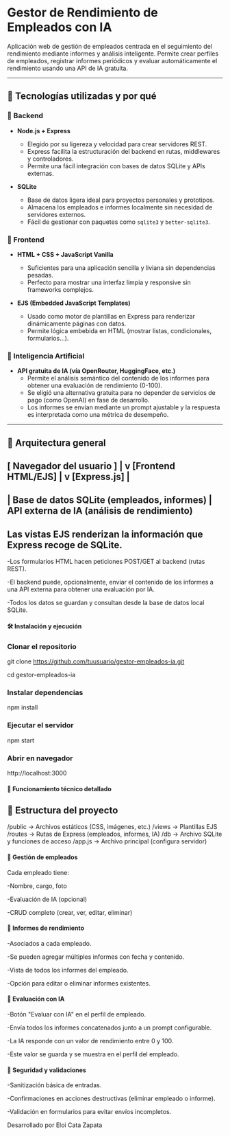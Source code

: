 # Gestor de Rendimiento de Empleados con IA

Aplicación web de gestión de empleados centrada en el seguimiento del rendimiento mediante informes y análisis inteligente. Permite crear perfiles de empleados, registrar informes periódicos y evaluar automáticamente el rendimiento usando una API de IA gratuita.

---

## 🚀 Tecnologías utilizadas y por qué

### 🔹 Backend

- **Node.js + Express**
  - Elegido por su ligereza y velocidad para crear servidores REST.
  - Express facilita la estructuración del backend en rutas, middlewares y controladores.
  - Permite una fácil integración con bases de datos SQLite y APIs externas.

- **SQLite**
  - Base de datos ligera ideal para proyectos personales y prototipos.
  - Almacena los empleados e informes localmente sin necesidad de servidores externos.
  - Fácil de gestionar con paquetes como `sqlite3` y `better-sqlite3`.

### 🔹 Frontend

- **HTML + CSS + JavaScript Vanilla**
  - Suficientes para una aplicación sencilla y liviana sin dependencias pesadas.
  - Perfecto para mostrar una interfaz limpia y responsive sin frameworks complejos.

- **EJS (Embedded JavaScript Templates)**
  - Usado como motor de plantillas en Express para renderizar dinámicamente páginas con datos.
  - Permite lógica embebida en HTML (mostrar listas, condicionales, formularios...).

### 🔹 Inteligencia Artificial

- **API gratuita de IA (vía OpenRouter, HuggingFace, etc.)**
  - Permite el análisis semántico del contenido de los informes para obtener una evaluación de rendimiento (0-100).
  - Se eligió una alternativa gratuita para no depender de servicios de pago (como OpenAI) en fase de desarrollo.
  - Los informes se envían mediante un prompt ajustable y la respuesta es interpretada como una métrica de desempeño.

---

## 🧩 Arquitectura general

[ Navegador del usuario ]
         |
         v
  [Frontend HTML/EJS]
         |
         v
     [Express.js]
         |
 -------------------------------
| Base de datos SQLite (empleados, informes)
| API externa de IA (análisis de rendimiento)
 -------------------------------


## Las vistas EJS renderizan la información que Express recoge de SQLite.

-Los formularios HTML hacen peticiones POST/GET al backend (rutas REST).

-El backend puede, opcionalmente, enviar el contenido de los informes a una API externa para obtener una evaluación por IA.

-Todos los datos se guardan y consultan desde la base de datos local SQLite.

#### 🛠️ Instalación y ejecución

### Clonar el repositorio

git clone https://github.com/tuusuario/gestor-empleados-ia.git

cd gestor-empleados-ia

### Instalar dependencias

npm install

### Ejecutar el servidor

npm start

### Abrir en navegador

http://localhost:3000


#### 🧪 Funcionamiento técnico detallado
## 📁 Estructura del proyecto

/public        → Archivos estáticos (CSS, imágenes, etc.)
/views         → Plantillas EJS
/routes        → Rutas de Express (empleados, informes, IA)
/db            → Archivo SQLite y funciones de acceso
/app.js        → Archivo principal (configura servidor)

#### 👥 Gestión de empleados
Cada empleado tiene:

-Nombre, cargo, foto

-Evaluación de IA (opcional)

-CRUD completo (crear, ver, editar, eliminar)

#### 📑 Informes de rendimiento
-Asociados a cada empleado.

-Se pueden agregar múltiples informes con fecha y contenido.

-Vista de todos los informes del empleado.

-Opción para editar o eliminar informes existentes.

#### 🧠 Evaluación con IA
-Botón "Evaluar con IA" en el perfil de empleado.

-Envía todos los informes concatenados junto a un prompt configurable.

-La IA responde con un valor de rendimiento entre 0 y 100.

-Este valor se guarda y se muestra en el perfil del empleado.

#### 🔐 Seguridad y validaciones
-Sanitización básica de entradas.

-Confirmaciones en acciones destructivas (eliminar empleado o informe).

-Validación en formularios para evitar envíos incompletos.


Desarrollado por Eloi Cata Zapata


